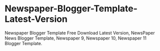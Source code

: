 # Newspaper-Blogger-Template-Latest-Version
<p>Newspaper Blogger Template Free Download Latest Version, NewsPaper News Blogger Template, Newspaper 9, Newspaper 10, Newspaper 11 Blogger Template.</p>
